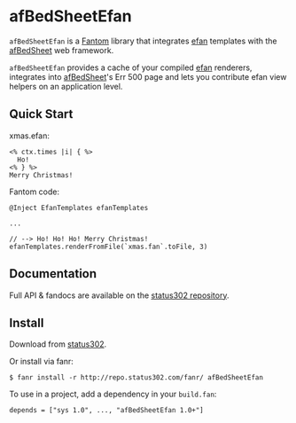# afBedSheetEfan

`afBedSheetEfan` is a [Fantom](http://fantom.org) library that integrates [efan](http://repo.status302.com/doc/afEfan/#overview) templates with the
[afBedSheet](http://repo.status302.com/doc/afBedSheet/#overview) web framework.

`afBedSheetEfan` provides a cache of your compiled [efan](http://repo.status302.com/doc/afEfan/#overview) renderers, integrates into [afBedSheet](http://repo.status302.com/doc/afBedSheet/#overview)'s Err 500 page and lets you contribute efan view helpers on an application level.



## Quick Start

xmas.efan:

    <% ctx.times |i| { %>
      Ho! 
    <% } %>
    Merry Christmas!


Fantom code:

    @Inject EfanTemplates efanTemplates

    ...

    // --> Ho! Ho! Ho! Merry Christmas!
    efanTemplates.renderFromFile(`xmas.fan`.toFile, 3)



## Documentation

Full API & fandocs are available on the [status302 repository](http://repo.status302.com/doc/afBedSheetEfan/#overview).



## Install

Download from [status302](http://repo.status302.com/browse/afBedSheetEfan).

Or install via fanr:

    $ fanr install -r http://repo.status302.com/fanr/ afBedSheetEfan

To use in a project, add a dependency in your `build.fan`:

    depends = ["sys 1.0", ..., "afBedSheetEfan 1.0+"]
